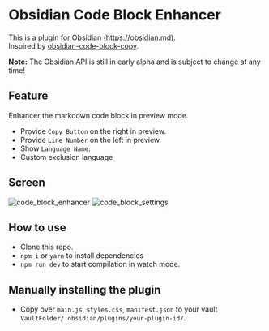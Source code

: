 # Obsidian Code Block Enhancer

This is a plugin for Obsidian (https://obsidian.md).   
Inspired by [obsidian-code-block-copy](https://github.com/jdbrice/obsidian-code-block-copy).   

**Note:** The Obsidian API is still in early alpha and is subject to change at any time!

## Feature
Enhancer the markdown code block in preview mode.
* Provide `Copy Button` on the right in preview.
* Provide `Line Number` on the left in preview.
* Show `Language Name`.
* Custom exclusion language

## Screen 
![code_block_enhancer](https://github.com/nyable/obsidian-code-block-enhancer/blob/master/screenshot/code_block_enhancer.png)
![code_block_settings](https://github.com/nyable/obsidian-code-block-enhancer/blob/master/screenshot/code_block_settings.png)




## How to use
- Clone this repo.
- `npm i` or `yarn` to install dependencies
- `npm run dev` to start compilation in watch mode.

## Manually installing the plugin

- Copy over `main.js`, `styles.css`, `manifest.json` to your vault `VaultFolder/.obsidian/plugins/your-plugin-id/`.


